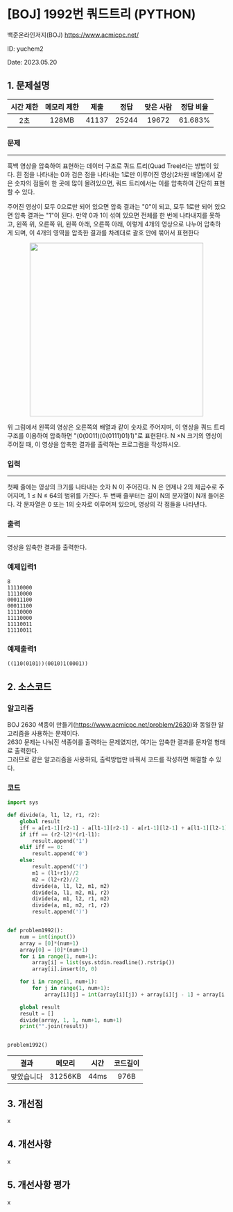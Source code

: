 # [BOJ] 1992번 쿼드트리 (PYTHON)
백준온라인저지(BOJ) https://www.acmicpc.net/

ID: yuchem2

Date: 2023.05.20
## 1. 문제설명
| 시간 제한 | 메모리 제한 | 제출  | 정답 | 맞은 사람 | 정답 비율 |
| :---: | :---: | :---: | :---: | :---: | :---: |
|  2초  |  128MB  | 41137 | 25244 | 19672 | 61.683% |

### 문제
---
흑백 영상을 압축하여 표현하는 데이터 구조로 쿼드 트리(Quad Tree)라는 방법이 있다. 흰 점을 나타내는 0과 검은 점을 나타내는 1로만 이루어진 영상(2차원 배열)에서 같은 숫자의 점들이 한 곳에 많이 몰려있으면, 쿼드 트리에서는 이를 압축하여 간단히 표현할 수 있다.

주어진 영상이 모두 0으로만 되어 있으면 압축 결과는 "0"이 되고, 모두 1로만 되어 있으면 압축 결과는 "1"이 된다. 만약 0과 1이 섞여 있으면 전체를 한 번에 나타내지를 못하고, 왼쪽 위, 오른쪽 위, 왼쪽 아래, 오른쪽 아래, 이렇게 4개의 영상으로 나누어 압축하게 되며, 이 4개의 영역을 압축한 결과를 차례대로 괄호 안에 묶어서 표현한다

<div align="center">
  <img src="https://github.com/yuchem2/Algorithm/assets/101711808/db45ff18-1a2a-4d1c-b0e2-fbad0622d783" width="400">
</div>

위 그림에서 왼쪽의 영상은 오른쪽의 배열과 같이 숫자로 주어지며, 이 영상을 쿼드 트리 구조를 이용하여 압축하면 "(0(0011)(0(0111)01)1)"로 표현된다. N ×N 크기의 영상이 주어질 때, 이 영상을 압축한 결과를 출력하는 프로그램을 작성하시오.

### 입력
---
첫째 줄에는 영상의 크기를 나타내는 숫자 N 이 주어진다. N 은 언제나 2의 제곱수로 주어지며, 1 ≤ N ≤ 64의 범위를 가진다. 두 번째 줄부터는 길이 N의 문자열이 N개 들어온다. 각 문자열은 0 또는 1의 숫자로 이루어져 있으며, 영상의 각 점들을 나타낸다.
### 출력
---
영상을 압축한 결과를 출력한다.
### 예제입력1
```
8
11110000
11110000
00011100
00011100
11110000
11110000
11110011
11110011
```
### 예제출력1
```
((110(0101))(0010)1(0001))
```
## 2. 소스코드

### 알고리즘
BOJ 2630 색종이 만들기(https://www.acmicpc.net/problem/2630)와 동일한 알고리즘을 사용하는 문제이다.  
2630 문제는 나눠진 색종이를 출력하는 문제였지만, 여기는 압축한 결과를 문자열 형태로 출력한다.  
그러므로 같은 알고리즘을 사용하되, 출력방법만 바꿔서 코드를 작성하면 해결할 수 있다. 

### 코드
```Python
import sys

def divide(a, l1, l2, r1, r2):
    global result
    iff = a[r1-1][r2-1] - a[l1-1][r2-1] - a[r1-1][l2-1] + a[l1-1][l2-1]
    if iff == (r2-l2)*(r1-l1):
        result.append('1')
    elif iff == 0:
        result.append('0')
    else:
        result.append('(')
        m1 = (l1+r1)//2
        m2 = (l2+r2)//2
        divide(a, l1, l2, m1, m2)
        divide(a, l1, m2, m1, r2)
        divide(a, m1, l2, r1, m2)
        divide(a, m1, m2, r1, r2)
        result.append(')')


def problem1992():
    num = int(input())
    array = [0]*(num+1)
    array[0] = [0]*(num+1)
    for i in range(1, num+1):
        array[i] = list(sys.stdin.readline().rstrip())
        array[i].insert(0, 0)

    for i in range(1, num+1):
        for j in range(1, num+1):
            array[i][j] = int(array[i][j]) + array[i][j - 1] + array[i - 1][j] - array[i - 1][j - 1]

    global result
    result = []
    divide(array, 1, 1, num+1, num+1)
    print("".join(result))


problem1992()
```
| 결과 | 메모리 | 시간 | 코드길이 |
|:---:|:-----: | :---: | :----: |
| 맞았습니다 | 31256KB | 44ms | 976B |

## 3. 개선점
x
## 4. 개선사항
x

## 5. 개선사항 평가
x
